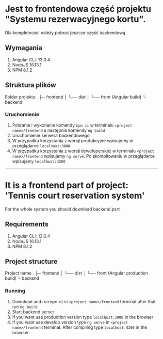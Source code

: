 # Jest to frontendowa część projektu "Systemu rezerwacyjnego kortu".
Dla kompletności należy pobrać jeszcze część backendową.

## Wymagania
1. Angular CLI: 13.0.4
2. NodeJS  16.13.1
3. NPM 8.1.2

## Struktura plików
Folder projektu
.
├─ frontend
│      └── dist
│          └── front (Angular build)
└ backend     

### Uruchomienie
1. Pobranie i wykonanie komendy `npm ci` w terminalu `<project name>/frontend` a następnie komendy `ng build`
2. Uruchomienie serwera backendowego
3. W przypadku korzystania z wersji produkcyjne wpisujemy w przeglądarce `localhost:3000`
4. W przypadku korzystania z wersji deweloperskiej w terminalu `<project name>/frontend` wpisujemy `ng serve`. Po skompilowaniu w przeglądarce wpisujemy `localhost:4200`

---------------

# It is a frontend part of project: 'Tennis court reservation system'
For the whole system you should download backend part

## Requirements
1. Angular CLI: 13.0.4
2. NodeJS  16.13.1
3. NPM 8.1.2

## Project structure
Project name
.
├─ frontend
│      └── dist
│          └── front (Angular production build)
└ backend
### Running
1. Download and run `npm ci` in `<project name>/frontend` terminal after that run `ng build`
2. Start backend server
3. If you want use production version type `localhost:3000` in the browser
4. If you want use develop version type `ng serve` in `<project name>/frontend` terminal. After compiling type `localhost:4200` in the browser